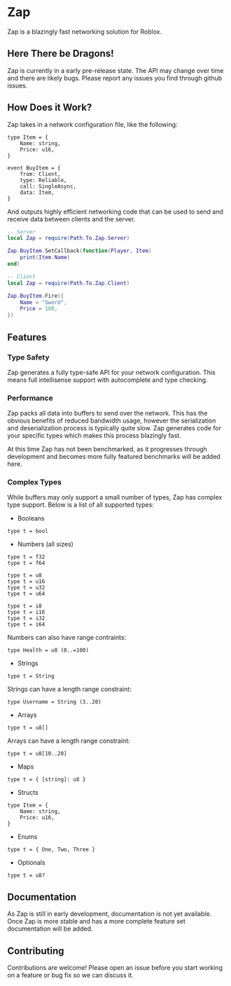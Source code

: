 # Zap

Zap is a blazingly fast networking solution for Roblox.

## Here There be Dragons!

Zap is currently in a early pre-release state. The API may change over time and there are likely bugs. Please report any issues you find through github issues.

## How Does it Work?

Zap takes in a network configuration file, like the following:

```
type Item = {
	Name: string,
	Price: u16,
}

event BuyItem = {
	from: Client,
	type: Reliable,
	call: SingleAsync,
	data: Item,
}
```

And outputs highly efficient networking code that can be used to send and receive data between clients and the server.

```lua
-- Server
local Zap = require(Path.To.Zap.Server)

Zap.BuyItem.SetCallback(function(Player, Item)
	print(Item.Name)
end)

-- Client
local Zap = require(Path.To.Zap.Client)

Zap.BuyItem.Fire({
	Name = "Sword",
	Price = 100,
})
```

## Features

### Type Safety

Zap generates a fully type-safe API for your network configuration. This means full intellisense support with autocomplete and type checking.

### Performance

Zap packs all data into buffers to send over the network. This has the obvious benefits of reduced bandwidth usage, however the serialization and deserialization process is typically quite slow. Zap generates code for your specific types which makes this process blazingly fast.

At this time Zap has not been benchmarked, as it progresses through development and becomes more fully featured benchmarks will be added here.

### Complex Types

While buffers may only support a small number of types, Zap has complex type support. Below is a list of all supported types:

- Booleans

```
type t = bool
```

- Numbers (all sizes)

```
type t = f32
type t = f64

type t = u8
type t = u16
type t = u32
type t = u64

type t = i8
type t = i16
type t = i32
type t = i64
```

Numbers can also have range contraints:

```
type Health = u8 (0..=100)
```

- Strings

```
type t = String
```

Strings can have a length range constraint:

```
type Username = String (3..20)
```

- Arrays

```
type t = u8[]
```

Arrays can have a length range constraint:

```
type t = u8[10..20]
```

- Maps

```
type t = { [string]: u8 }
```

- Structs

```
type Item = {
	Name: string,
	Price: u16,
}
```

- Enums

```
type t = { One, Two, Three }
```

- Optionals

```
type t = u8?
```

## Documentation

As Zap is still in early development, documentation is not yet available. Once Zap is more stable and has a more complete feature set documentation will be added.

## Contributing

Contributions are welcome! Please open an issue before you start working on a feature or bug fix so we can discuss it.
